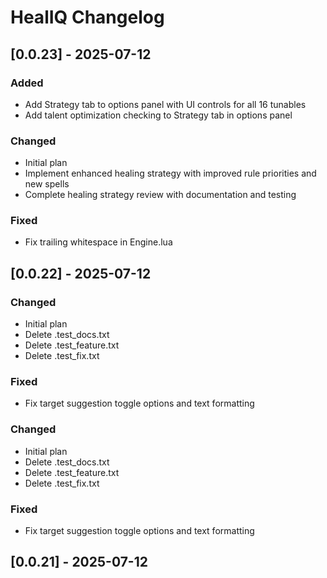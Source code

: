 # HealIQ Changelog

## [0.0.23] - 2025-07-12

### Added
- Add Strategy tab to options panel with UI controls for all 16 tunables
- Add talent optimization checking to Strategy tab in options panel

### Changed
- Initial plan
- Implement enhanced healing strategy with improved rule priorities and new spells
- Complete healing strategy review with documentation and testing

### Fixed
- Fix trailing whitespace in Engine.lua

## [0.0.22] - 2025-07-12

### Changed
- Initial plan
- Delete .test_docs.txt
- Delete .test_feature.txt
- Delete .test_fix.txt

### Fixed
- Fix target suggestion toggle options and text formatting

### Changed
- Initial plan
- Delete .test_docs.txt
- Delete .test_feature.txt
- Delete .test_fix.txt

### Fixed
- Fix target suggestion toggle options and text formatting

## [0.0.21] - 2025-07-12
